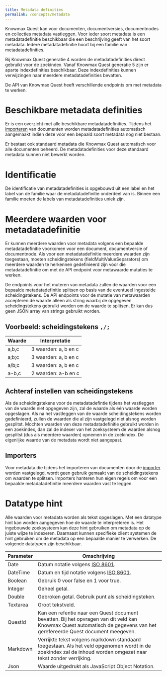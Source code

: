 ```yaml
---
title: Metadata definities
permalink: /concepts/metadata
---
```


Knowmax Quest kan voor documenten, documentversies, documentnodes en collecties metadata vastleggen. Voor ieder soort metadata is een metadatadefinitie beschikbaar die een beschrijving geeft van het soort metadata. Iedere metadatadefinitie hoort bij een familie van metadatadefinities.

Bij Knowmax Quest generatie 4 worden de metadatadefinities direct gebruikt voor de zoekindex. Vanaf Knowmax Quest generatie 5 zijn er aparte indexdefinities beschikbaar. Deze indexdefinities kunnen verwijzingen naar meerdere metadatadefinities bevatten.

De API van Knowmax Quest heeft verschillende endpoints om met metadata te werken.

# Beschikbare metadata definities
Er is een overzicht met alle beschikbare metadatadefinities. Tijdens het [importeren](/concepts/importers) van documenten worden metadatadefinities automatisch aangemaakt indien deze voor een bepaald soort metadata nog niet bestaan. 

Er bestaat ook standaard metadata die Knowmax Quest automatisch voor alle documenten beheerd. De metadatadefinities voor deze standaard metadata kunnen niet bewerkt worden. 

# Identificatie
De identificatie van metadatadefinities is opgebouwd uit een label en het label van de familie waar de metadatadefinitie onderdeel van is. Binnen een familie moeten de labels van metadatadefinities uniek zijn. 

# Meerdere waarden voor metadatadefinitie
Er kunnen meerdere waarden voor metadata volgens een bepaalde metadatadefinitie voorkomen voor een document, documentversie of documentnode. Als voor een metadatadefinitie meerdere waarden zijn toegestaan, moeten scheidingstekens (fieldMultiValueSeparators) om meerdere waarden te herkennen gedefinieerd zijn voor die metadatadefinitie om met de API endpoint voor metawaarde mutaties te werken. 

De endpoints voor het muteren van metadata zullen de waarden voor een bepaalde metadatadefinitie splitsen op basis van de eventueel ingestelde scheidingstekens. De API endpoints voor de mutatie van metawaarden accepteren de waarde alleen als string waarbij de opgegeven scheidingstekens gebruikt worden om de waarde te splitsen. Er kan dus geen JSON array van strings gebruikt worden.

## Voorbeeld: scheidingstekens ```,/;```

Waarde | Interpretatie
---|---
a,b,c | 3 waarden: a, b en c
a;b;c | 3 waarden: a, b en c
a/b;c | 3 waarden: a, b en c
a-b,c | 2 waarden: a-b en c

## Achteraf instellen van scheidingstekens
Als de scheidingstekens voor de metadatadefintie tijdens het vastleggen van de waarde niet opgegeven zijn, zal de waarde als één waarde worden opgeslagen. Als na het vastleggen van de waarde scheidingstekens worden gedefinieerd, zullen de waarden die al zijn vastgelegd niet alsnog worden gesplitst. Mochten waarden van deze metadatadefinitie gebruikt worden in een zoekindex, dan zal de indexer van het zoeksysteem de waarden alsnog gesplitst (dus als meerdere waarden) opnemen in de zoekindex. De eigenlijke waarde van de metadata wordt niet aangepast.

## Importers
Voor metadata die tijdens het importeren van documenten door de [importer](/concepts/importers) worden vastgelegd, wordt geen gebruik gemaakt van de scheidingstekens om waarden te splitsen. Importers hanteren hun eigen regels om voor een bepaalde metadatadefinitie meerdere waarden vast te leggen. 

# Datatype hint
Alle waarden voor metadata worden als tekst opgeslagen. Met een datatype hint kan worden aangegeven hoe de waarde te interpreteren is. Het ingebouwde zoeksysteem kan deze hint gebruiken om metadata op de juiste wijze te indexeren. Daarnaast kunnen specifieke client systemen de hint gebruiken om de metadata op een bepaalde manier te verwerken. De volgende datatypen zijn beschikbaar.

Parameter | Omschrijving
---|---
Date | Datum notatie volgens [ISO 8601](https://en.wikipedia.org/wiki/ISO_8601).
DateTime | Datum en tijd notatie volgens [ISO 8601](https://en.wikipedia.org/wiki/ISO_8601).
Boolean	| Gebruik 0 voor false en 1 voor true.
Integer | Geheel getal.
Double | Gebroken getal. Gebruik punt als scheidingsteken.
Textarea | Groot tekstveld.
QuestId	| Kan een refentie naar een Quest document bevatten. Bij het opvragen van dit veld kan Knowmax Quest automatisch de gegevens van het gerefereerde Quest document meegeven.
Markdown | Verrijkte tekst volgens markdown standaard toegestaan. Als het veld opgenomen wordt in de zoekindex zal de inhoud worden omgezet naar tekst zonder verrijking.
Json | Waarde uitgedrukt als JavaScript Object Notation.